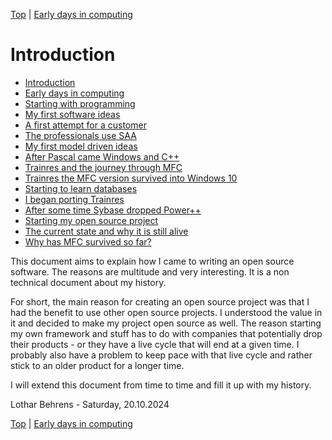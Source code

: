 [Top](index.html) | [Early days in computing](01.html)

# Introduction #

* [Introduction](index.md)
* [Early days in computing](01.md)
* [Starting with programming](02.md)
* [My first software ideas](03.md)
* [A first attempt for a customer](04.md)
* [The professionals use SAA](05.md)
* [My first model driven ideas](06.md)
* [After Pascal came Windows and C++](07.md)
* [Trainres and the journey through MFC](08.md)
* [Trainres the MFC version survived into Windows 10](09.md)
* [Starting to learn databases](10.md)
* [I began porting Trainres](11.md)
* [After some time Sybase dropped Power++](12.md)
* [Starting my open source project](13.md)
* [The current state and why it is still alive](14.md)
* [Why has MFC survived so far?](15.md)


This document aims to explain how I came to writing an open source software. The reasons are multitude and very interesting. It is a non technical document about my history.

For short, the main reason for creating an open source project was that I had the benefit to use other open source projects. I understood the value in it and decided to make my project open source as well. The reason starting my own framework and stuff has to do with companies that potentially drop their products - or they have a live cycle that will end at a given time. I probably also have a problem to keep pace with that live cycle and rather stick to an older product for a longer time.

I will extend this document from time to time and fill it up with my history.

Lothar Behrens - Saturday, 20.10.2024





[Top](index.html) | [Early days in computing](01.html)





[SchneiderPC1512GEM]: SchneiderPC1512GEM.png

[Dateiver]: Dateiver.png

[TVBuild]: TVBuild.png

[Watcom]: Watcom.png

[Train]: Train.png

[TrainVisualStudio]: TrainVisualStudio.png

[TrainWindows10]: TrainWindows10.png

[SybasePower]: SybasePower.png

[PortedTrainres]: PortedTrainres.png

[lbDMFManager]: lbDMFManager.png

[lbDMFManagerGenerated]: lbDMFManagerGenerated.png

